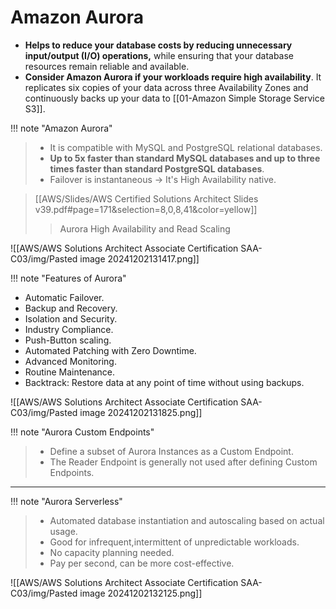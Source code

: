 # Amazon Aurora
- **Helps to reduce your database costs by reducing unnecessary input/output (I/O) operations,** while ensuring that your database resources remain reliable and available.
- **Consider Amazon Aurora if your workloads require high availability**. It replicates six copies of your data across three Availability Zones and continuously backs up your data to [[01-Amazon Simple Storage Service S3]].


!!! note "Amazon Aurora"
> - It is compatible with MySQL and PostgreSQL relational databases. 
> - **Up to 5x faster than standard MySQL databases and up to three times faster than standard PostgreSQL databases**.
> - Failover is instantaneous -> It's High Availability native.

> [[AWS/Slides/AWS Certified Solutions Architect Slides v39.pdf#page=171&selection=8,0,8,41&color=yellow]]
> > Aurora High Availability and Read Scaling

![[AWS/AWS Solutions Architect Associate Certification SAA-C03/img/Pasted image 20241202131417.png]]


!!! note "Features of Aurora"
- Automatic Failover.
- Backup and Recovery.
- Isolation and Security.
- Industry Compliance.
- Push-Button scaling.
- Automated Patching with Zero Downtime.
- Advanced Monitoring.
- Routine Maintenance.
- Backtrack: Restore data at any point of time without using backups.

![[AWS/AWS Solutions Architect Associate Certification SAA-C03/img/Pasted image 20241202131825.png]]


!!! note "Aurora Custom Endpoints"
> - Define a subset of Aurora Instances as a Custom Endpoint.
> - The Reader Endpoint is generally not used after defining Custom Endpoints.

---

!!! note "Aurora Serverless"
> - Automated database instantiation and autoscaling based on actual usage.
> - Good for infrequent,intermittent of unpredictable workloads.
> - No capacity planning needed.
> - Pay per second, can be more cost-effective.

![[AWS/AWS Solutions Architect Associate Certification SAA-C03/img/Pasted image 20241202132125.png]]
